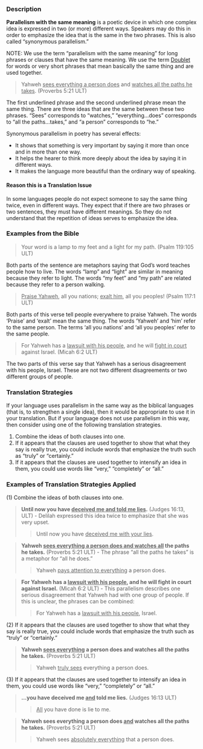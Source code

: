 
### Description

**Parallelism with the same meaning** is a poetic device in which one complex idea is expressed in two (or more) different ways. Speakers may do this in order to emphasize the idea that is the same in the two phrases. This is also called “synonymous parallelism.”

NOTE: We use the term “parallelism with the same meaning” for long phrases or clauses that have the same meaning.  We use the term  [Doublet](../figs-doublet/01.md) for words or very short phrases that mean basically the same thing and are used together.

> Yahweh <u>sees everything a person does</u> and <u>watches all the paths he takes</u>. (Proverbs 5:21 ULT)

The first underlined phrase and the second underlined phrase mean the same thing. There are three ideas that are the same between these two phrases. “Sees” corresponds to “watches,” “everything…does” corresponds to “all the paths…takes,” and “a person” corresponds to “he.”

Synonymous parallelism in poetry has several effects:

* It shows that something is very important by saying it more than once and in more than one way.
* It helps the hearer to think more deeply about the idea by saying it in different ways.
* It makes the language more beautiful than the ordinary way of speaking.

#### Reason this is a Translation Issue

In some languages people do not expect someone to say the same thing twice, even in different ways. They expect that if there are two phrases or two sentences, they must have different meanings. So they do not understand that the repetition of ideas serves to emphasize the idea.

### Examples from the Bible

> Your word is a lamp to my feet and a light for my path. (Psalm 119:105 ULT)

Both parts of the sentence are metaphors saying that God’s word teaches people how to live. The words “lamp” and “light” are similar in meaning because they refer to light. The words “my feet” and “my path” are related because they refer to a person walking.

> <u>Praise Yahweh</u>, all you nations; <u>exalt him</u>, all you peoples! (Psalm 117:1 ULT)

Both parts of this verse tell people everywhere to praise Yahweh. The words ‘Praise’ and ‘exalt’ mean the same thing. The words ‘Yahweh’ and ‘him’ refer to the same person. The terms ‘all you nations’ and ‘all you peoples’ refer to the same people.

> For Yahweh has a <u>lawsuit with his people</u>, and he will <u>fight in court</u> against Israel. (Micah 6:2 ULT)

The two parts of this verse say that Yahweh has a serious disagreement with his people, Israel. These are not two different disagreements or two different groups of people.

### Translation Strategies

If your language uses parallelism in the same way as the biblical languages (that is, to strengthen a single idea), then it would be appropriate to use it in your translation. But if your language does not use parallelism in this way, then consider using one of the following translation strategies.

1. Combine the ideas of both clauses into one.
1. If it appears that the clauses are used together to show that what they say is really true, you could include words that emphasize the truth such as “truly” or “certainly.”
1. If it appears that the clauses are used together to intensify an idea in them, you could use words like “very,” “completely” or “all.”

### Examples of Translation Strategies Applied

(1) Combine the ideas of both clauses into one.

> **Until now you have <u>deceived me and told me lies</u>.** (Judges 16:13, ULT) - Delilah expressed this idea twice to emphasize that she was very upset.
>> Until now you have <u>deceived me with your lies</u>.

> **Yahweh <u>sees everything a person does and watches all</u> the paths he takes.** (Proverbs 5:21 ULT) - The phrase “all the paths he takes” is a metaphor for “all he does.”
>> Yahweh <u>pays attention to everything</u> a person does.

> **For Yahweh has a <u>lawsuit with his people</u>, and he will fight in court against Israel.** (Micah 6:2 ULT) - This parallelism describes one serious disagreement that Yahweh had with one group of people. If this is unclear, the phrases can be combined:
>> For Yahweh has a <u>lawsuit with his people</u>, Israel.

(2) If it appears that the clauses are used together to show that what they say is really true, you could include words that emphasize the truth such as “truly” or “certainly.”

> **Yahweh <u>sees everything</u> a person does and watches all the paths he takes.** (Proverbs 5:21 ULT)
>> Yahweh <u>truly sees</u> everything a person does.

(3) If it appears that the clauses are used together to intensify an idea in them, you could use words like “very,” “completely” or “all.”

> **…you have deceived me <u>and</u> told me lies.** (Judges 16:13 ULT)
>> <u>All</u> you have done is lie to me.

> **Yahweh sees everything a person does <u>and</u> watches all the paths he takes.** (Proverbs 5:21 ULT)
>> Yahweh sees <u>absolutely everything</u> that a person does.

